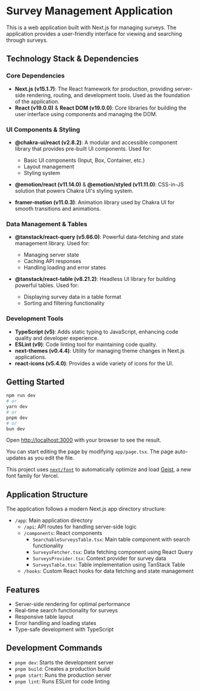 # Survey Management Application

This is a web application built with Next.js for managing surveys. The application provides a user-friendly interface for viewing and searching through surveys.

## Technology Stack & Dependencies

### Core Dependencies

- **Next.js (v15.1.7)**: The React framework for production, providing server-side rendering, routing, and development tools. Used as the foundation of the application.
- **React (v19.0.0)** & **React DOM (v19.0.0)**: Core libraries for building the user interface using components and managing the DOM.

### UI Components & Styling

- **@chakra-ui/react (v2.8.2)**: A modular and accessible component library that provides pre-built UI components. Used for:
  - Basic UI components (Input, Box, Container, etc.)
  - Layout management
  - Styling system

- **@emotion/react (v11.14.0)** & **@emotion/styled (v11.11.0)**: CSS-in-JS solution that powers Chakra UI's styling system.
- **framer-motion (v11.0.3)**: Animation library used by Chakra UI for smooth transitions and animations.

### Data Management & Tables

- **@tanstack/react-query (v5.66.0)**: Powerful data-fetching and state management library. Used for:
  - Managing server state
  - Caching API responses
  - Handling loading and error states

- **@tanstack/react-table (v8.21.2)**: Headless UI library for building powerful tables. Used for:
  - Displaying survey data in a table format
  - Sorting and filtering functionality

### Development Tools

- **TypeScript (v5)**: Adds static typing to JavaScript, enhancing code quality and developer experience.
- **ESLint (v9)**: Code linting tool for maintaining code quality.
- **next-themes (v0.4.4)**: Utility for managing theme changes in Next.js applications.
- **react-icons (v5.4.0)**: Provides a wide variety of icons for the UI.

## Getting Started

```bash
npm run dev
# or
yarn dev
# or
pnpm dev
# or
bun dev
```

Open [http://localhost:3000](http://localhost:3000) with your browser to see the result.

You can start editing the page by modifying `app/page.tsx`. The page auto-updates as you edit the file.

This project uses [`next/font`](https://nextjs.org/docs/app/building-your-application/optimizing/fonts) to automatically optimize and load [Geist](https://vercel.com/font), a new font family for Vercel.

## Application Structure

The application follows a modern Next.js app directory structure:

- `/app`: Main application directory
  - `/api`: API routes for handling server-side logic
  - `/components`: React components
    - `SearchableSurveysTable.tsx`: Main table component with search functionality
    - `SurveysFetcher.tsx`: Data fetching component using React Query
    - `SurveysProvider.tsx`: Context provider for survey data
    - `SurveysTable.tsx`: Table implementation using TanStack Table
  - `/hooks`: Custom React hooks for data fetching and state management

## Features

- Server-side rendering for optimal performance
- Real-time search functionality for surveys
- Responsive table layout
- Error handling and loading states
- Type-safe development with TypeScript

## Development Commands

- `pnpm dev`: Starts the development server
- `pnpm build`: Creates a production build
- `pnpm start`: Runs the production server
- `pnpm lint`: Runs ESLint for code linting
